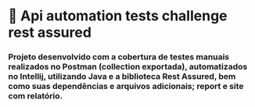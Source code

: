 # :star2: Api automation tests challenge rest assured

### Projeto desenvolvido com a cobertura de testes manuais realizados no Postman (collection exportada), automatizados no Intellij, utilizando Java e a biblioteca Rest Assured, bem como suas dependências e arquivos adicionais; report e site com relatório.
